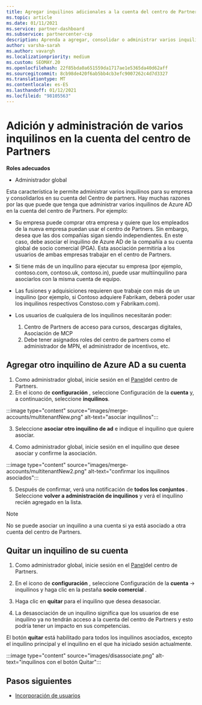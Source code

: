 ```yaml
---
title: Agregar inquilinos adicionales a la cuenta del centro de Partners
ms.topic: article
ms.date: 01/11/2021
ms.service: partner-dashboard
ms.subservice: partnercenter-csp
description: Aprenda a agregar, consolidar o administrar varios inquilinos de Azure AD en su cuenta del centro de Partners. Obtenga información acerca de algunas de las razones por las que podría querer hacerlo.
author: varsha-sarah
ms.author: vavargh
ms.localizationpriority: medium
ms.custom: SEOMAY.20
ms.openlocfilehash: 22f85bda0a651559da1717ae1e5365da40d62aff
ms.sourcegitcommit: 8cb98de420f6ab5bb4cb3efc9007262c4d7d3327
ms.translationtype: MT
ms.contentlocale: es-ES
ms.lasthandoff: 01/12/2021
ms.locfileid: "98105563"
---
```

# <a name="add-and-manage-multiple-tenants-in-your-partner-center-account"></a>Adición y administración de varios inquilinos en la cuenta del centro de Partners


**Roles adecuados**

- Administrador global

Esta característica le permite administrar varios inquilinos para su empresa y consolidarlos en su cuenta del Centro de partners. Hay muchas razones por las que puede que tenga que administrar varios inquilinos de Azure AD en la cuenta del centro de Partners. Por ejemplo:

- Su empresa puede comprar otra empresa y quiere que los empleados de la nueva empresa puedan usar el centro de Partners. Sin embargo, desea que las dos compañías sigan siendo independientes. En este caso, debe asociar el inquilino de Azure AD de la compañía a su cuenta global de socio comercial (PGA). Esta asociación permitiría a los usuarios de ambas empresas trabajar en el centro de Partners.

- Si tiene más de un inquilino para ejecutar su empresa (por ejemplo, contoso.com, contoso.uk, contoso.in), puede usar multiinquilino para asociarlos con la misma cuenta de equipo.

- Las fusiones y adquisiciones requieren que trabaje con más de un inquilino (por ejemplo, si Contoso adquiere Fabrikam, deberá poder usar los inquilinos respectivos Constoso.com y Fabrikam.com).

- Los usuarios de cualquiera de los inquilinos necesitarán poder:
    1.  Centro de Partners de acceso para cursos, descargas digitales, Asociación de MCP
    2.  Debe tener asignados roles del centro de partners como el administrador de MPN, el administrador de incentivos, etc.


## <a name="add-another-azure-ad-tenant-to-your-account"></a>Agregar otro inquilino de Azure AD a su cuenta

1. Como administrador global, inicie sesión en el [Panel](https://partner.microsoft.com/dashboard)del centro de Partners.
1. En el icono de **configuración** , seleccione Configuración de la **cuenta** y, a continuación, seleccione **inquilinos**.
 
:::image type="content" source="images/merge-accounts/multitenantNew.png" alt-text="asociar inquilinos"::: 

3. Seleccione **asociar otro inquilino de ad** e indique el inquilino que quiere asociar.

1. Como administrador global, inicie sesión en el inquilino que desee asociar y confirme la asociación. 

:::image type="content" source="images/merge-accounts/multitenantNew2.png" alt-text="confirmar los inquilinos asociados"::: 

5. Después de confirmar, verá una notificación de **todos los conjuntos** .  Seleccione **volver a administración de inquilinos** y verá el inquilino recién agregado en la lista. 
 

>[!NOTE]
>No se puede asociar un inquilino a una cuenta si ya está asociado a otra cuenta del centro de Partners.


## <a name="remove-a-tenant-from-your-account"></a>Quitar un inquilino de su cuenta
 
1. Como administrador global, inicie sesión en el [Panel](https://partner.microsoft.com/dashboard)del centro de Partners.

1. En el icono de **configuración** , seleccione Configuración de la **cuenta** -> inquilinos y haga clic en la pestaña **socio comercial** .
 
3. Haga clic en **quitar** para el inquilino que desea desasociar.

4. La desasociación de un inquilino significa que los usuarios de ese inquilino ya no tendrán acceso a la cuenta del centro de Partners y esto podría tener un impacto en sus competencias. 

El botón **quitar** está habilitado para todos los inquilinos asociados, excepto el inquilino principal y el inquilino en el que ha iniciado sesión actualmente.

:::image type="content" source="images/disassociate.png" alt-text="inquilinos con el botón Quitar":::
 

## <a name="next-steps"></a>Pasos siguientes

- [Incorporación de usuarios](create-user-accounts-and-set-permissions.md)






